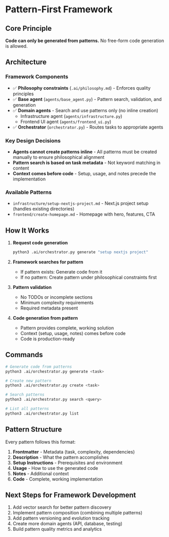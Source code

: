 # Pattern-First Framework

## Core Principle

**Code can only be generated from patterns.** No free-form code generation is allowed.

## Architecture

### Framework Components
- ✅ **Philosophy constraints** (`.ai/philosophy.md`) - Enforces quality principles
- ✅ **Base agent** (`agents/base_agent.py`) - Pattern search, validation, and generation
- ✅ **Domain agents** - Search and use patterns only (no inline creation)
  - Infrastructure agent (`agents/infrastructure.py`) 
  - Frontend UI agent (`agents/frontend_ui.py`)
- ✅ **Orchestrator** (`orchestrator.py`) - Routes tasks to appropriate agents

### Key Design Decisions
- **Agents cannot create patterns inline** - All patterns must be created manually to ensure philosophical alignment
- **Pattern search is based on task metadata** - Not keyword matching in content
- **Context comes before code** - Setup, usage, and notes precede the implementation

### Available Patterns
- `infrastructure/setup-nextjs-project.md` - Next.js project setup (handles existing directories)
- `frontend/create-homepage.md` - Homepage with hero, features, CTA

## How It Works

1. **Request code generation**
   ```bash
   python3 .ai/orchestrator.py generate "setup nextjs project"
   ```

2. **Framework searches for pattern**
   - If pattern exists: Generate code from it
   - If no pattern: Create pattern under philosophical constraints first

3. **Pattern validation**
   - No TODOs or incomplete sections
   - Minimum complexity requirements
   - Required metadata present

4. **Code generation from pattern**
   - Pattern provides complete, working solution
   - Context (setup, usage, notes) comes before code
   - Code is production-ready

## Commands

```bash
# Generate code from patterns
python3 .ai/orchestrator.py generate <task>

# Create new pattern
python3 .ai/orchestrator.py create <task>

# Search patterns
python3 .ai/orchestrator.py search <query>

# List all patterns
python3 .ai/orchestrator.py list
```

## Pattern Structure

Every pattern follows this format:

1. **Frontmatter** - Metadata (task, complexity, dependencies)
2. **Description** - What the pattern accomplishes
3. **Setup Instructions** - Prerequisites and environment
4. **Usage** - How to use the generated code
5. **Notes** - Additional context
6. **Code** - Complete, working implementation

## Next Steps for Framework Development

1. Add vector search for better pattern discovery
2. Implement pattern composition (combining multiple patterns)
3. Add pattern versioning and evolution tracking
4. Create more domain agents (API, database, testing)
5. Build pattern quality metrics and analytics